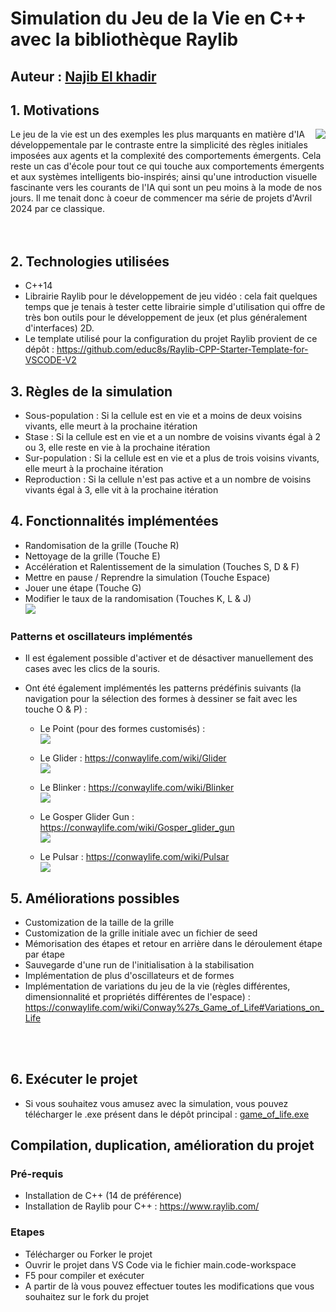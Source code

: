 # Simulation du Jeu de la Vie en C++ avec la bibliothèque Raylib 

## Auteur : [Najib El khadir](https://github.com/NajibXY)

## 1. Motivations

<img align="right" src="https://github.com/NajibXY/Game-Of-Life-using-CPP-and-Raylib/blob/master/gifs/main.gif">

Le jeu de la vie est un des exemples les plus marquants en matière d'IA développementale par le contraste entre la simplicité des règles initiales imposées aux agents et la complexité des comportements émergents. 
Cela reste un cas d'école pour tout ce qui touche aux comportements émergents et aux systèmes intelligents bio-inspirés; ainsi qu'une introduction visuelle fascinante vers les courants de l'IA qui sont un peu moins à la mode de nos jours. 
Il me tenait donc à coeur de commencer ma série de projets d'Avril 2024 par ce classique.  
</br> </br>
## 2. Technologies utilisées

- C++14
- Librairie Raylib pour le développement de jeu vidéo : cela fait quelques temps que je tenais à tester cette librairie simple d'utilisation qui offre de très bon outils pour le développement de jeux (et plus généralement d'interfaces) 2D.
- Le template utilisé pour la configuration du projet Raylib provient de ce dépôt : https://github.com/educ8s/Raylib-CPP-Starter-Template-for-VSCODE-V2

## 3. Règles de la simulation

- Sous-population : Si la cellule est en vie et a moins de deux voisins vivants, elle meurt à la prochaine itération
- Stase : Si la cellule est en vie et a un nombre de voisins vivants égal à 2 ou 3, elle reste en vie à la prochaine itération
- Sur-population : Si la cellule est en vie et a plus de trois voisins vivants, elle meurt à la prochaine itération
- Reproduction : Si la cellule n'est pas active et a un nombre de voisins vivants égal à 3, elle vit à la prochaine itération

## 4. Fonctionnalités implémentées

- Randomisation de la grille (Touche R)
- Nettoyage de la grille (Touche E)
- Accélération et Ralentissement de la simulation (Touches S, D & F)
- Mettre en pause / Reprendre la simulation (Touche Espace)
- Jouer une étape (Touche G)
- Modifier le taux de la randomisation (Touches K, L & J)  
![](https://github.com/NajibXY/Game-Of-Life-using-CPP-and-Raylib/blob/master/gifs/randomization.gif)

### Patterns et oscillateurs implémentés

- Il est également possible d'activer et de désactiver manuellement des cases avec les clics de la souris.
  
- Ont été également implémentés les patterns prédéfinis suivants (la navigation pour la sélection des formes à dessiner se fait avec les touche O & P) :
  + Le Point (pour des formes customisés) :  
      ![](https://github.com/NajibXY/Game-Of-Life-using-CPP-and-Raylib/blob/master/gifs/dot.gif)

  + Le Glider : https://conwaylife.com/wiki/Glider  
      ![](https://github.com/NajibXY/Game-Of-Life-using-CPP-and-Raylib/blob/master/gifs/glider.gif)

  + Le Blinker : https://conwaylife.com/wiki/Blinker  
      ![](https://github.com/NajibXY/Game-Of-Life-using-CPP-and-Raylib/blob/master/gifs/blinker.gif)

  + Le Gosper Glider Gun : https://conwaylife.com/wiki/Gosper_glider_gun  
      ![](https://github.com/NajibXY/Game-Of-Life-using-CPP-and-Raylib/blob/master/gifs/glider-gun.gif)
    
  + Le Pulsar : https://conwaylife.com/wiki/Pulsar  
      ![](https://github.com/NajibXY/Game-Of-Life-using-CPP-and-Raylib/blob/master/gifs/pulsar.gif)

## 5. Améliorations possibles

- Customization de la taille de la grille
- Customization de la grille initiale avec un fichier de seed
- Mémorisation des étapes et retour en arrière dans le déroulement étape par étape
- Sauvegarde d'une run de l'initialisation à la stabilisation
- Implémentation de plus d'oscillateurs et de formes
- Implémentation de variations du jeu de la vie (règles différentes, dimensionnalité et propriétés différentes de l'espace) : https://conwaylife.com/wiki/Conway%27s_Game_of_Life#Variations_on_Life
</br>
</br>

## 6. Exécuter le projet

- Si vous souhaitez vous amusez avec la simulation, vous pouvez télécharger le .exe présent dans le dépôt principal : [game_of_life.exe](https://github.com/NajibXY/Game-Of-Life-using-CPP-and-Raylib/blob/master/game_of_life.exe)

## Compilation, duplication, amélioration du projet

### Pré-requis 

- Installation de C++ (14 de préférence)
- Installation de Raylib pour C++ : https://www.raylib.com/

### Etapes

- Télécharger ou Forker le projet
- Ouvrir le projet dans VS Code via le fichier main.code-workspace
- F5 pour compiler et exécuter
- A partir de là vous pouvez effectuer toutes les modifications que vous souhaitez sur le fork du projet

  
